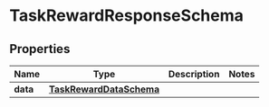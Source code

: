 

# TaskRewardResponseSchema


## Properties

| Name | Type | Description | Notes |
|------------ | ------------- | ------------- | -------------|
|**data** | [**TaskRewardDataSchema**](TaskRewardDataSchema.md) |  |  |



